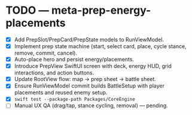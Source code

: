 # TODO — meta-prep-energy-placements

- [x] Add PrepSlot/PrepCard/PrepState models to RunViewModel.
- [x] Implement prep state machine (start, select card, place, cycle stance, remove, commit, cancel).
- [x] Auto-place hero and persist energy/placements.
- [x] Introduce PrepView SwiftUI screen with deck, energy HUD, grid interactions, and action buttons.
- [x] Update RootView flow: map → prep sheet → battle sheet.
- [x] Ensure RunViewModel commit builds BattleSetup with player placements and reused enemy setup.
- [x] `swift test --package-path Packages/CoreEngine`
- [ ] Manual UX QA (drag/tap, stance cycling, removal) — pending.
